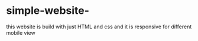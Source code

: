 # simple-website-
this website is build with just HTML and css and it is responsive for different mobile view 
